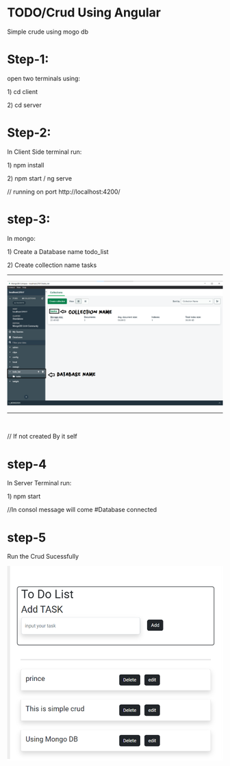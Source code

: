 # TODO/Crud Using Angular

Simple crude using mogo db

# Step-1:

<p>open two terminals using:</p> 
<p>     1) cd client</p> 
<p>     2) cd server</p>

# Step-2:

<p>In Client Side terminal run: </p>
<p>    1) npm install </p>
<p>    2) npm start / ng serve</p>

<p>// running on port <a>http://localhost:4200/</a></p>

# step-3:

<p>In mongo: </p>
<p>    1) Create a Database name todo_list </p>
<p>    2) Create collection name tasks</p>
<hr>
<img src="https://github.com/prince-116/TODO-Crud-Using-Angular/blob/main/server/db/names.png"/>
<hr>
<img scr="https://github.com/prince-116/TODO-Crud-Using-Angular/blob/main/server/db/Document%20structure.png" />
<br><p>// If not created By it self</p>

# step-4

<p>In Server Terminal run: </p>
<p>    1) npm start</p>
<p>//In consol message will come #Database connected</p>

# step-5

<p>Run the Crud Sucessfully</p>
<img src="https://github.com/prince-116/TODO-Crud-Using-Angular/blob/main/server/db/ui.png" />
